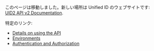 このページは移動しました。新しい場所は Unified ID のウェブサイトです: [UID2 API v2 Documentation](https://unifiedid.com/ja/docs/summary-doc-v2).

特定のリンク:

* [Details on using the API](https://unifiedid.com/ja/docs/summary-doc-v2)
* [Environments](https://unifiedid.com/ja/docs/getting-started/gs-environments)
* [Authentication and Authorization](https://unifiedid.com/ja/docs/getting-started/gs-auth)
